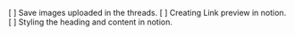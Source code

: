 [ ] Save images uploaded in the threads.
[ ] Creating Link preview in notion.
[ ] Styling the heading and content in notion.